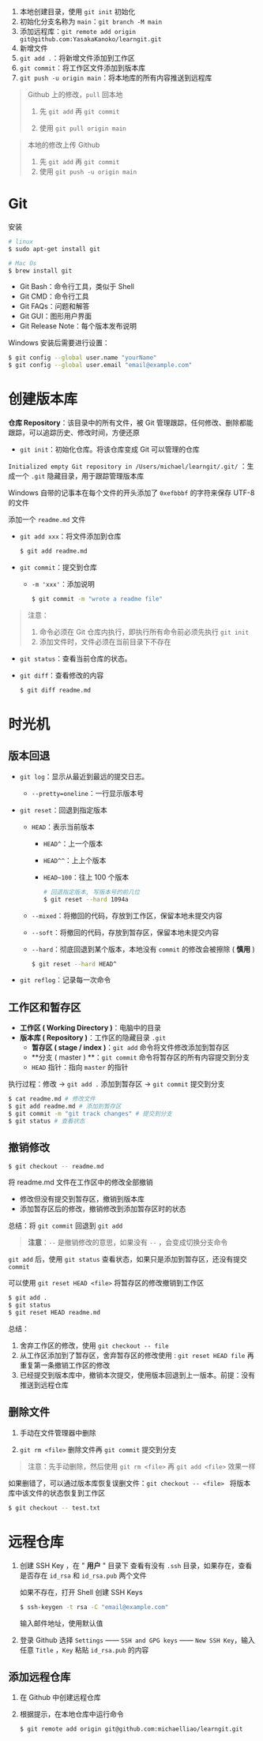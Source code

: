 1. 本地创建目录，使用 `git init` 初始化
2. 初始化分支名称为 `main`：`git branch -M main`
3. 添加远程库：`git remote add origin git@github.com:YasakaKanoko/learngit.git`
4. 新增文件
5. `git add .`：将新增文件添加到工作区
6. `git commit`：将工作区文件添加到版本库
7. `git push -u origin main`：将本地库的所有内容推送到远程库

> Github 上的修改，`pull` 回本地
>
> 1. 先 `git add` 再 `git commit `
>
> 2. 使用 `git pull origin main`

>  本地的修改上传 Github
>
> 1. 先 `git add` 再 `git commit `
> 2. 使用 `git push -u origin main`

# Git

安装

```bash
# linux
$ sudo apt-get install git

# Mac Os
$ brew install git
```

- Git Bash：命令行工具，类似于 Shell
- Git CMD：命令行工具
- Git FAQs：问题和解答
- Git GUI：图形用户界面
- Git Release Note：每个版本发布说明

Windows 安装后需要进行设置：

```bash
$ git config --global user.name "yourName"
$ git config --global user.email "email@example.com"
```

# 创建版本库

**仓库 Repository**：该目录中的所有文件，被 Git 管理跟踪，任何修改、删除都能跟踪，可以追踪历史、修改时间，方便还原

- `git init`：初始化仓库。将该仓库变成 Git 可以管理的仓库

`Initialized empty Git repository in /Users/michael/learngit/.git/` ：生成一个 `.git` 隐藏目录，用于跟踪管理版本库

Windows 自带的记事本在每个文件的开头添加了 `0xefbbbf` 的字符来保存 UTF-8 的文件

添加一个 `readme.md` 文件

- `git add xxx`：将文件添加到仓库

  ```bash
  $ git add readme.md
  ```

- `git commit`：提交到仓库

  - `-m 'xxx'`：添加说明
    
    ```bash
    $ git commit -m "wrote a readme file"
    ```

> 注意：
>
> 1. 命令必须在 Git 仓库内执行，即执行所有命令前必须先执行 `git init`
> 2. 添加文件时，文件必须在当前目录下不存在

- `git status`：查看当前仓库的状态。

- `git diff`：查看修改的内容

  ```bash
  $ git diff readme.md
  ```

# 时光机

## 版本回退

- `git log`：显示从最近到最远的提交日志。
  - `--pretty=oneline`：一行显示版本号

- `git reset`：回退到指定版本

  - `HEAD`：表示当前版本

    - `HEAD^`：上一个版本
    - `HEAD^^`：上上个版本
    - `HEAD~100`：往上 100 个版本
      
      ```bash
      # 回退指定版本, 写版本号的前几位
      $ git reset --hard 1094a
      ```

  - `--mixed`：将撤回的代码，存放到工作区，保留本地未提交内容

  - `--soft`：将撤回的代码，存放到暂存区，保留本地未提交内容

  - `--hard`：彻底回退到某个版本，本地没有 `commit` 的修改会被擦除 ( **慎用** )

    ```bash
    $ git reset --hard HEAD^
    ```

- `git reflog`：记录每一次命令

## 工作区和暂存区

- **工作区 ( Working Directory )**：电脑中的目录
- **版本库 ( Repository )**：工作区的隐藏目录 `.git`
  - **暂存区 ( stage / index )**：`git add` 命令将文件修改添加到暂存区
  - **分支 ( master ) **：`git commit` 命令将暂存区的所有内容提交到分支
  - `HEAD` 指针：指向 `master` 的指针

执行过程：修改 -> `git add .` 添加到暂存区 -> `git commit` 提交到分支

```sh
$ cat readme.md # 修改文件
$ git add readme.md # 添加到暂存区
$ git commit -m "git track changes" # 提交到分支
$ git status # 查看状态
```



## 撤销修改

```bash
$ git checkout -- readme.md
```

将 readme.md 文件在工作区中的修改全部撤销

- 修改但没有提交到暂存区，撤销到版本库
- 添加暂存区后的修改，撤销修改到添加暂存区时的状态

总结：将 `git commit` 回退到 `git add`

> **注意**：`--` 是撤销修改的意思，如果没有 `--` ，会变成切换分支命令

`git add` 后，使用 `git status` 查看状态，如果只是添加到暂存区，还没有提交 `commit`

可以使用 `git reset HEAD <file>` 将暂存区的修改撤销到工作区

```sh
$ git add .
$ git status
$ git reset HEAD readme.md
```

总结：

1. 舍弃工作区的修改，使用 `git checkout -- file`
2. 从工作区添加到了暂存区，舍弃暂存区的修改使用 : `git reset HEAD file` 再重复第一条撤销工作区的修改
3. 已经提交到版本库中，撤销本次提交，使用版本回退到上一版本。前提：没有推送到远程仓库

## 删除文件

1. 手动在文件管理器中删除

2. `git rm <file>` 删除文件再 `git commit` 提交到分支

> 注意：先手动删除，然后使用 `git rm <file>` 再 `git add <file>` 效果一样

如果删错了，可以通过版本库恢复误删文件：`git checkout -- <file> ` 将版本库中该文件的状态恢复到工作区

```sh
$ git checkout -- test.txt
```

# 远程仓库

1. 创建 SSH Key ，在 " **用户** " 目录下 查看有没有 `.ssh` 目录，如果存在，查看是否存在 `id_rsa` 和 `id_rsa.pub` 两个文件

   如果不存在，打开 Shell 创建 SSH Keys

   ```sh
   $ ssh-keygen -t rsa -C "email@example.com"
   ```

   输入邮件地址，使用默认值

2. 登录 Github 选择 `Settings` —— `SSH and GPG keys` —— `New SSH Key`，输入 任意 `Title` ，`Key` 粘贴 `id_rsa.pub` 的内容

## 添加远程仓库

1. 在 Github 中创建远程仓库

2. 根据提示，在本地仓库中运行命令

   ```sh
   $ git remote add origin git@github.com:michaelliao/learngit.git
   ```

   
